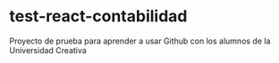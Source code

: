 # test-react-contabilidad
Proyecto de prueba para aprender a usar Github con los alumnos de la Universidad Creativa
